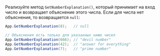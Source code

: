 
Реализуйте метод `GetNumberExplanation()`, который принимает на вход число и возвращает объяснение этого числа. Если для числа нет объяснения, то возвращается `null`:

```cs
App.GetNumberExplanation(8);   // null

// Объяснения есть только для указанных ниже чисел
App.GetNumberExplanation(666); // "devil number"
App.GetNumberExplanation(42);  // "answer for everything"
App.GetNumberExplanation(7);   // "prime number"
```
